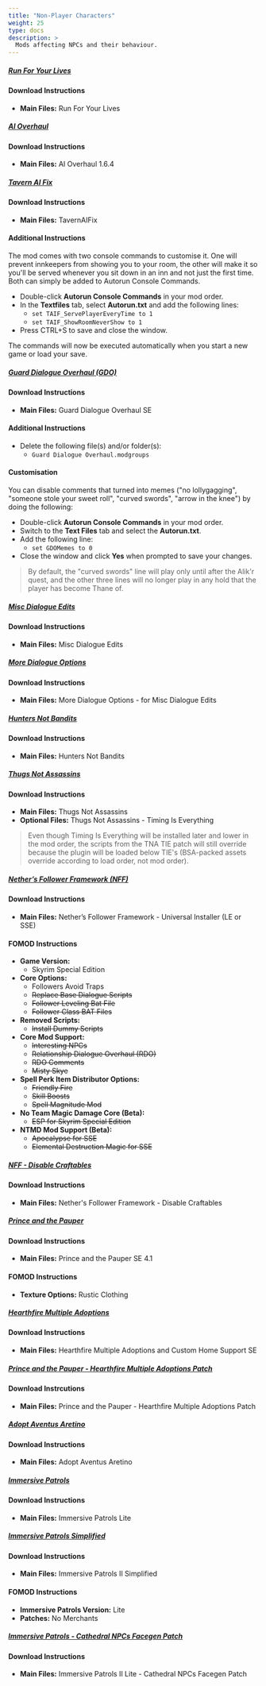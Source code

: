 ```yaml
---
title: "Non-Player Characters"
weight: 25
type: docs
description: >
  Mods affecting NPCs and their behaviour.
---
```


##### [Run For Your Lives](https://www.nexusmods.com/skyrimspecialedition/mods/2272?tab=files)

#### Download Instructions

- **Main Files:** Run For Your Lives

##### [AI Overhaul](https://www.nexusmods.com/skyrimspecialedition/mods/21654?tab=files)

#### Download Instructions

- **Main Files:** AI Overhaul 1.6.4

##### [Tavern AI Fix](https://www.nexusmods.com/skyrimspecialedition/mods/23107?tab=files)

#### Download Instructions

- **Main Files:** TavernAIFix

#### Additional Instructions

The mod comes with two console commands to customise it. One will prevent innkeepers from showing you to your room, the other will make it so you'll be served whenever you sit down in an inn and not just the first time. Both can simply be added to Autorun Console Commands.

* Double-click **Autorun Console Commands** in your mod order.
* In the **Textfiles** tab, select **Autorun.txt** and add the following lines:
  * `set TAIF_ServePlayerEveryTime to 1`
  * `set TAIF_ShowRoomNeverShow to 1`
* Press CTRL+S to save and close the window.

The commands will now be executed automatically when you start a new game or load your save.

##### [Guard Dialogue Overhaul (GDO)](https://www.nexusmods.com/skyrimspecialedition/mods/22075?tab=files)

#### Download Instructions

* **Main Files:** Guard Dialogue Overhaul SE

#### Additional Instructions

* Delete the following file(s) and/or folder(s):
  * `Guard Dialogue Overhaul.modgroups`

#### Customisation

You can disable comments that turned into memes ("no lollygagging", "someone stole your sweet roll", "curved swords", "arrow in the knee") by doing the following:

- Double-click **Autorun Console Commands** in your mod order.
- Switch to the **Text Files** tab and select the **Autorun.txt**.
- Add the following line:
  - `set GDOMemes to 0`
- Close the window and click **Yes** when prompted to save your changes.

> By default, the "curved swords" line will play only until after the Alik'r quest, and the other three lines will no longer play in any hold that the player has become Thane of.

##### [Misc Dialogue Edits](https://www.nexusmods.com/skyrimspecialedition/mods/28904?tab=files)

#### Download Instructions

* **Main Files:** Misc Dialogue Edits

##### [More Dialogue Options](https://www.nexusmods.com/skyrimspecialedition/mods/28905?tab=files)

#### Download Instructions

* **Main Files:** More Dialogue Options - for Misc Dialogue Edits

##### [Hunters Not Bandits](https://www.nexusmods.com/skyrimspecialedition/mods/1547?tab=files)

#### Download Instructions

* **Main Files:** Hunters Not Bandits

##### [Thugs Not Assassins](https://www.nexusmods.com/skyrimspecialedition/mods/34028?tab=files)

#### Download Instructions

* **Main Files:** Thugs Not Assassins
* **Optional Files:** Thugs Not Assassins - Timing Is Everything

> Even though Timing Is Everything will be installed later and lower in the mod order, the scripts from the TNA TIE patch will still override because the plugin will be loaded below TIE's (BSA-packed assets override according to load order, not mod order).

##### [Nether’s Follower Framework (NFF)](https://www.nexusmods.com/skyrimspecialedition/mods/18076?tab=files)

#### Download Instructions

* **Main Files:** Nether’s Follower Framework - Universal Installer (LE or SSE)

#### FOMOD Instructions

* **Game Version:**
  * Skyrim Special Edition
* **Core Options:**
  * Followers Avoid Traps
  * ~~Replace Base Dialogue Scripts~~
  * ~~Follower Leveling Bat File~~
  * ~~Follower Class BAT Files~~
* **Removed Scripts:**
  * ~~Install Dummy Scripts~~
* **Core Mod Support:**
  * ~~Interesting NPCs~~
  * ~~Relationship Dialogue Overhaul (RDO)~~
  * ~~RDO Comments~~
  * ~~Misty Skye~~
* **Spell Perk Item Distributor Options:**
  * ~~Friendly Fire~~
  * ~~Skill Boosts~~
  * ~~Spell Magnitude Mod~~
* **No Team Magic Damage Core (Beta):**
  * ~~ESP for Skyrim Special Edition~~
* **NTMD Mod Support (Beta):**
  * ~~Apocalypse for SSE~~
  * ~~Elemental Destruction Magic for SSE~~

##### [NFF - Disable Craftables](https://www.nexusmods.com/skyrimspecialedition/mods/26092?tab=files)

#### Download Instructions

- **Main Files:** Nether's Follower Framework - Disable Craftables

##### [Prince and the Pauper](https://www.nexusmods.com/skyrimspecialedition/mods/8354?tab=files)

#### Download Instructions

* **Main Files:** Prince and the Pauper SE 4.1

#### FOMOD Instructions

* **Texture Options:** Rustic Clothing

##### [Hearthfire Multiple Adoptions](https://www.nexusmods.com/skyrimspecialedition/mods/3862?tab=files)

#### Download Instructions

- **Main Files:** Hearthfire Multiple Adoptions and Custom Home Support SE

##### [Prince and the Pauper - Hearthfire Multiple Adoptions Patch](https://www.nexusmods.com/skyrimspecialedition/mods/35753?tab=files)

#### Download Instrcutions

- **Main Files:** Prince and the Pauper - Hearthfire Multiple Adoptions Patch

##### [Adopt Aventus Aretino](https://www.nexusmods.com/skyrimspecialedition/mods/3257?tab=files)

#### Download Instructions

* **Main Files:** Adopt Aventus Aretino

##### [Immersive Patrols](https://www.nexusmods.com/skyrimspecialedition/mods/718?tab=files)

#### Download Instructions

* **Main Files:** Immersive Patrols Lite

##### [Immersive Patrols Simplified](https://www.nexusmods.com/skyrimspecialedition/mods/32765?tab=files)

#### Download Instructions

* **Main Files:** Immersive Patrols II Simplified

#### FOMOD Instructions

- **Immersive Patrols Version:** Lite
- **Patches:** No Merchants

##### [Immersive Patrols - Cathedral NPCs Facegen Patch](https://www.nexusmods.com/skyrimspecialedition/mods/43514?tab=files)

#### Download Instructions

- **Main Files:** Immersive Patrols II Lite - Cathedral NPCs Facegen Patch